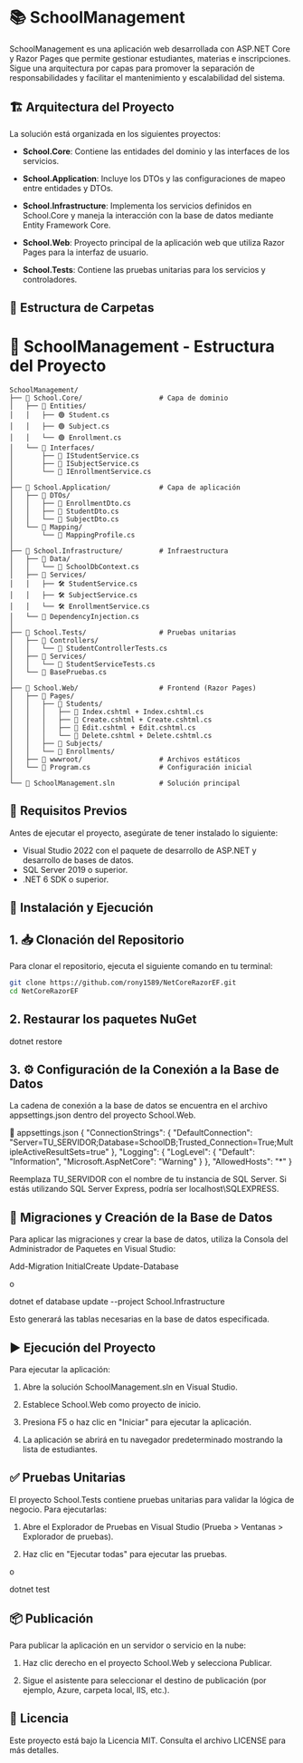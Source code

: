 # 📚 SchoolManagement
SchoolManagement es una aplicación web desarrollada con ASP.NET Core y Razor Pages que permite gestionar estudiantes, materias e inscripciones. Sigue una arquitectura por capas para promover la separación de responsabilidades y facilitar el mantenimiento y escalabilidad del sistema.

## 🏗️ Arquitectura del Proyecto
La solución está organizada en los siguientes proyectos:

- **School.Core**: Contiene las entidades del dominio y las interfaces de los servicios.

- **School.Application**: Incluye los DTOs y las configuraciones de mapeo entre entidades y DTOs.

- **School.Infrastructure**: Implementa los servicios definidos en School.Core y maneja la interacción con la base de datos mediante Entity Framework Core.

- **School.Web**: Proyecto principal de la aplicación web que utiliza Razor Pages para la interfaz de usuario.

- **School.Tests**: Contiene las pruebas unitarias para los servicios y controladores.


## 📁 Estructura de Carpetas
# 🏫 SchoolManagement - Estructura del Proyecto

```text
SchoolManagement/
├── 📂 School.Core/                   # Capa de dominio
│   ├── 📂 Entities/
│   │   ├── 🟢 Student.cs
│   │   ├── 🟢 Subject.cs
│   │   └── 🟢 Enrollment.cs
│   └── 📂 Interfaces/
│       ├── 🔷 IStudentService.cs
│       ├── 🔷 ISubjectService.cs
│       └── 🔷 IEnrollmentService.cs
│
├── 📂 School.Application/            # Capa de aplicación
│   ├── 📂 DTOs/
│   │   ├── 📄 EnrollmentDto.cs
│   │   ├── 📄 StudentDto.cs
│   │   └── 📄 SubjectDto.cs
│   └── 📂 Mapping/
│       └── 📄 MappingProfile.cs
│
├── 📂 School.Infrastructure/         # Infraestructura
│   ├── 📂 Data/
│   │   └── 📄 SchoolDbContext.cs
│   ├── 📂 Services/
│   │   ├── 🛠️ StudentService.cs
│   │   ├── 🛠️ SubjectService.cs
│   │   └── 🛠️ EnrollmentService.cs
│   └── 📄 DependencyInjection.cs
│
├── 📂 School.Tests/                  # Pruebas unitarias
│   ├── 📂 Controllers/
│   │   └── 🧪 StudentControllerTests.cs
│   ├── 📂 Services/
│   │   └── 🧪 StudentServiceTests.cs
│   └── 📄 BasePruebas.cs
│
├── 📂 School.Web/                    # Frontend (Razor Pages)
│   ├── 📂 Pages/
│   │   ├── 📂 Students/
│   │   │   ├── 📄 Index.cshtml + Index.cshtml.cs
│   │   │   ├── 📄 Create.cshtml + Create.cshtml.cs
│   │   │   ├── 📄 Edit.cshtml + Edit.cshtml.cs
│   │   │   └── 📄 Delete.cshtml + Delete.cshtml.cs
│   │   ├── 📂 Subjects/
│   │   └── 📂 Enrollments/
│   ├── 📂 wwwroot/                   # Archivos estáticos
│   └── 📄 Program.cs                 # Configuración inicial
│
└── 📄 SchoolManagement.sln           # Solución principal
```

## 🚀 Requisitos Previos
Antes de ejecutar el proyecto, asegúrate de tener instalado lo siguiente:
- Visual Studio 2022 con el paquete de desarrollo de ASP.NET y desarrollo de bases de datos.
- SQL Server 2019 o superior.
- .NET 6 SDK o superior.

## 🚀 Instalación y Ejecución

## 1. 📥 Clonación del Repositorio
Para clonar el repositorio, ejecuta el siguiente comando en tu terminal:
```bash
git clone https://github.com/rony1589/NetCoreRazorEF.git
cd NetCoreRazorEF
```

## 2. Restaurar los paquetes NuGet
dotnet restore


## 3. ⚙️ Configuración de la Conexión a la Base de Datos
La cadena de conexión a la base de datos se encuentra en el archivo appsettings.json dentro del proyecto School.Web.

📁 appsettings.json
{
  "ConnectionStrings": {
    "DefaultConnection": "Server=TU_SERVIDOR;Database=SchoolDB;Trusted_Connection=True;MultipleActiveResultSets=true"
  },
  "Logging": {
    "LogLevel": {
      "Default": "Information",
      "Microsoft.AspNetCore": "Warning"
    }
  },
  "AllowedHosts": "*"
}

Reemplaza TU_SERVIDOR con el nombre de tu instancia de SQL Server. Si estás utilizando SQL Server Express, podría ser localhost\\SQLEXPRESS.

## 🧪 Migraciones y Creación de la Base de Datos
Para aplicar las migraciones y crear la base de datos, utiliza la Consola del Administrador de Paquetes en Visual Studio:

Add-Migration InitialCreate
Update-Database

o

dotnet ef database update --project School.Infrastructure

Esto generará las tablas necesarias en la base de datos especificada.

## ▶️ Ejecución del Proyecto
Para ejecutar la aplicación:

1. Abre la solución SchoolManagement.sln en Visual Studio.

2. Establece School.Web como proyecto de inicio.

3. Presiona F5 o haz clic en "Iniciar" para ejecutar la aplicación.

4. La aplicación se abrirá en tu navegador predeterminado mostrando la lista de estudiantes.

## ✅ Pruebas Unitarias
El proyecto School.Tests contiene pruebas unitarias para validar la lógica de negocio. Para ejecutarlas:

1. Abre el Explorador de Pruebas en Visual Studio (Prueba > Ventanas > Explorador de pruebas).

2. Haz clic en "Ejecutar todas" para ejecutar las pruebas.

o

dotnet test

## 📦 Publicación
Para publicar la aplicación en un servidor o servicio en la nube:

1. Haz clic derecho en el proyecto School.Web y selecciona Publicar.

2. Sigue el asistente para seleccionar el destino de publicación (por ejemplo, Azure, carpeta local, IIS, etc.).

## 📄 Licencia
Este proyecto está bajo la Licencia MIT. Consulta el archivo LICENSE para más detalles.
